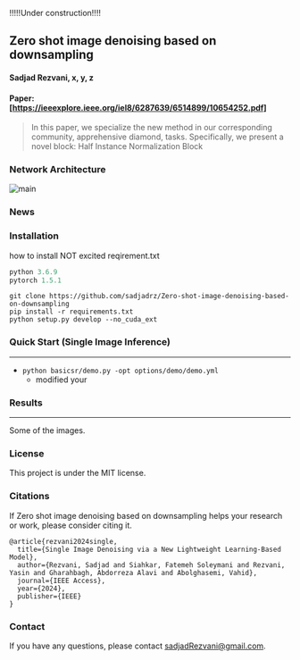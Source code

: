 !!!!!Under construction!!!!

Zero shot image denoising based on downsampling
---
#### Sadjad Rezvani, x, y, z
#### Paper: [https://ieeexplore.ieee.org/iel8/6287639/6514899/10654252.pdf]
> In this paper, we specialize the new method in our corresponding community, apprehensive diamond, tasks. Specifically, we present a novel block: Half Instance Normalization Block
### Network Architecture
![main](https://github.com/user-attachments/assets/d5960eaf-ba06-4967-8e56-6bb2c48c8220)


### News

### Installation
how to  install
NOT excited reqirement.txt 

```python
python 3.6.9
pytorch 1.5.1
```
```
git clone https://github.com/sadjadrz/Zero-shot-image-denoising-based-on-downsampling
pip install -r requirements.txt
python setup.py develop --no_cuda_ext
```

### Quick Start (Single Image Inference)
---
* ```python basicsr/demo.py -opt options/demo/demo.yml```
  * modified your 

### Results

---
Some of the images.

### License

This project is under the MIT license.

### Citations

If Zero shot image denoising based on downsampling helps your research or work, please consider citing it.
```
@article{rezvani2024single,
  title={Single Image Denoising via a New Lightweight Learning-Based Model},
  author={Rezvani, Sadjad and Siahkar, Fatemeh Soleymani and Rezvani, Yasin and Gharahbagh, Abdorreza Alavi and Abolghasemi, Vahid},
  journal={IEEE Access},
  year={2024},
  publisher={IEEE}
}
```


### Contact
If you have any questions, please contact sadjadRezvani@gmail.com.

